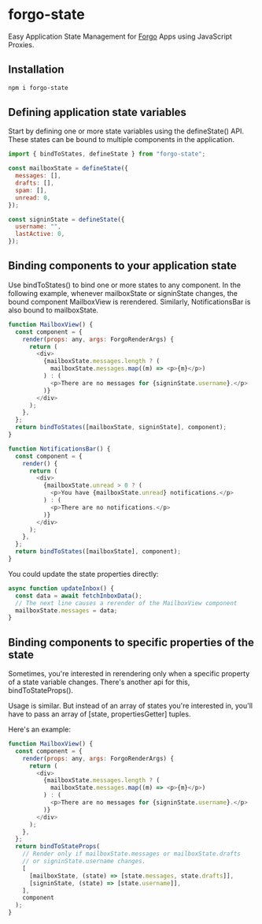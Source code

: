 # forgo-state

Easy Application State Management for [Forgo](https://github.com/forgojs/forgo) Apps using JavaScript Proxies.

## Installation

```sh
npm i forgo-state
```

## Defining application state variables

Start by defining one or more state variables using the defineState() API. These states can be bound to multiple components in the application.

```js
import { bindToStates, defineState } from "forgo-state";

const mailboxState = defineState({
  messages: [],
  drafts: [],
  spam: [],
  unread: 0,
});

const signinState = defineState({
  username: "",
  lastActive: 0,
});
```

## Binding components to your application state

Use bindToStates() to bind one or more states to any component. In the following example, whenever mailboxState or signinState changes, the bound component MailboxView is rerendered. Similarly, NotificationsBar is also bound to mailboxState.

```js
function MailboxView() {
  const component = {
    render(props: any, args: ForgoRenderArgs) {
      return (
        <div>
          {mailboxState.messages.length ? (
            mailboxState.messages.map((m) => <p>{m}</p>)
          ) : (
            <p>There are no messages for {signinState.username}.</p>
          )}
        </div>
      );
    },
  };
  return bindToStates([mailboxState, signinState], component);
}

function NotificationsBar() {
  const component = {
    render() {
      return (
        <div>
          {mailboxState.unread > 0 ? (
            <p>You have {mailboxState.unread} notifications.</p>
          ) : (
            <p>There are no notifications.</p>
          )}
        </div>
      );
    },
  };
  return bindToStates([mailboxState], component);
}
```

You could update the state properties directly:

```js
async function updateInbox() {
  const data = await fetchInboxData();
  // The next line causes a rerender of the MailboxView component
  mailboxState.messages = data;
}
```

## Binding components to specific properties of the state

Sometimes, you're interested in rerendering only when a specific property of a state variable changes. There's another api for this, bindToStateProps().

Usage is similar. But instead of an array of states you're interested in, you'll have to pass an array of [state, propertiesGetter] tuples.

Here's an example:

```js
function MailboxView() {
  const component = {
    render(props: any, args: ForgoRenderArgs) {
      return (
        <div>
          {mailboxState.messages.length ? (
            mailboxState.messages.map((m) => <p>{m}</p>)
          ) : (
            <p>There are no messages for {signinState.username}.</p>
          )}
        </div>
      );
    },
  };
  return bindToStateProps(
    // Render only if mailboxState.messages or mailboxState.drafts
    // or signinState.username changes.
    [
      [mailboxState, (state) => [state.messages, state.drafts]],
      [signinState, (state) => [state.username]],
    ],
    component
  );
}
```
